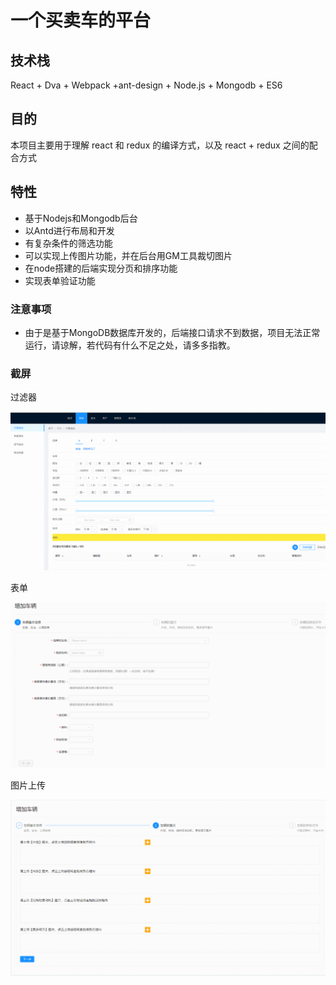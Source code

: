 # 一个买卖车的平台

## 技术栈

React + Dva + Webpack +ant-design + Node.js + Mongodb + ES6 

## 目的

本项目主要用于理解 react 和 redux 的编译方式，以及 react + redux 之间的配合方式

## 特性

- 基于Nodejs和Mongodb后台
- 以Antd进行布局和开发
- 有复杂条件的筛选功能
- 可以实现上传图片功能，并在后台用GM工具裁切图片
- 在node搭建的后端实现分页和排序功能
- 实现表单验证功能

### 注意事项

- 由于是基于MongoDB数据库开发的，后端接口请求不到数据，项目无法正常运行，请谅解，若代码有什么不足之处，请多多指教。

### 截屏

过滤器

![](assets/shaixuan.gif)

表单

![](assets/addcar.gif)

图片上传

![](assets/uploads.gif)
